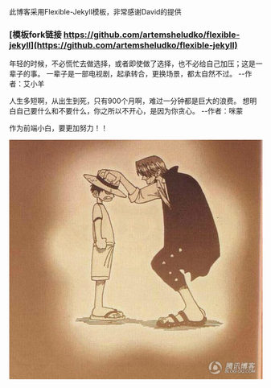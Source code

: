 
此博客采用Flexible-Jekyll模板，非常感谢David的提供
### [模板fork链接 https://github.com/artemsheludko/flexible-jekyll](https://github.com/artemsheludko/flexible-jekyll)

年轻的时候，不必慌忙去做选择，或者即使做了选择，也不必给自己加压；这是一辈子的事。
一辈子是一部电视剧，起承转合，更换场景，都太自然不过。  --作者：艾小羊

人生多短啊，从出生到死，只有900个月啊，难过一分钟都是巨大的浪费。
想明白自己要什么和不要什么，你之所以不开心，是因为你贪心。 --作者：咪蒙

作为前端小白，要更加努力！！

![cmd-markdown-logo](./assets/img/lanluo.jpg)


